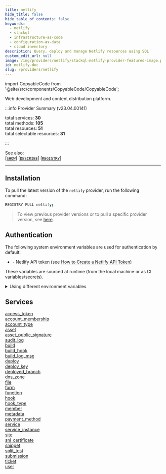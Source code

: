 ```yaml
---
title: netlify
hide_title: false
hide_table_of_contents: false
keywords:
  - netlify
  - stackql
  - infrastructure-as-code
  - configuration-as-data
  - cloud inventory
description: Query, deploy and manage Netlify resources using SQL
custom_edit_url: null
image: /img/providers/netlify/stackql-netlify-provider-featured-image.png
id: netlify-doc
slug: /providers/netlify
---
```


import CopyableCode from '@site/src/components/CopyableCode/CopyableCode';

Web development and content distribution platform.  
    
:::info Provider Summary (v23.04.00141)

<div class="row">
<div class="providerDocColumn">
<span>total services:&nbsp;<b>30</b></span><br />
<span>total methods:&nbsp;<b>105</b></span><br />
</div>
<div class="providerDocColumn">
<span>total resources:&nbsp;<b>51</b></span><br />
<span>total selectable resources:&nbsp;<b>31</b></span><br />
</div>
</div>

:::

See also:   
[[` SHOW `]](https://stackql.io/docs/language-spec/show) [[` DESCRIBE `]](https://stackql.io/docs/language-spec/describe)  [[` REGISTRY `]](https://stackql.io/docs/language-spec/registry)
* * * 

## Installation

To pull the latest version of the `netlify` provider, run the following command:  

```bash
REGISTRY PULL netlify;
```
> To view previous provider versions or to pull a specific provider version, see [here](https://stackql.io/docs/language-spec/registry).  

## Authentication

The following system environment variables are used for authentication by default:  

- <CopyableCode code="NETLIFY_AUTH_TOKEN" /> - Netlify API token (see [How to Create a Netlify API Token](https://docs.netlify.com/api/get-started/#authentication))
  
These variables are sourced at runtime (from the local machine or as CI variables/secrets).  

<details>

<summary>Using different environment variables</summary>

To use different environment variables (instead of the defaults), use the `--auth` flag of the `stackql` program.  For example:  

```bash

AUTH='{ "netlify": { "type": "bearer",  "credentialsenvvar": "YOUR_NETLIFY_AUTH_TOKEN_VAR" }}'
stackql shell --auth="${AUTH}"

```
or using PowerShell:  

```powershell

$Auth = "{ 'netlify': { 'type': 'bearer',  'credentialsenvvar': 'YOUR_NETLIFY_AUTH_TOKEN_VAR' }}"
stackql.exe shell --auth=$Auth

```
</details>

## Services
<div class="row">
<div class="providerDocColumn">
<a href="/providers/netlify/access_token/">access_token</a><br />
<a href="/providers/netlify/account_membership/">account_membership</a><br />
<a href="/providers/netlify/account_type/">account_type</a><br />
<a href="/providers/netlify/asset/">asset</a><br />
<a href="/providers/netlify/asset_public_signature/">asset_public_signature</a><br />
<a href="/providers/netlify/audit_log/">audit_log</a><br />
<a href="/providers/netlify/build/">build</a><br />
<a href="/providers/netlify/build_hook/">build_hook</a><br />
<a href="/providers/netlify/build_log_msg/">build_log_msg</a><br />
<a href="/providers/netlify/deploy/">deploy</a><br />
<a href="/providers/netlify/deploy_key/">deploy_key</a><br />
<a href="/providers/netlify/deployed_branch/">deployed_branch</a><br />
<a href="/providers/netlify/dns_zone/">dns_zone</a><br />
<a href="/providers/netlify/file/">file</a><br />
<a href="/providers/netlify/form/">form</a><br />
</div>
<div class="providerDocColumn">
<a href="/providers/netlify/function/">function</a><br />
<a href="/providers/netlify/hook/">hook</a><br />
<a href="/providers/netlify/hook_type/">hook_type</a><br />
<a href="/providers/netlify/member/">member</a><br />
<a href="/providers/netlify/metadata/">metadata</a><br />
<a href="/providers/netlify/payment_method/">payment_method</a><br />
<a href="/providers/netlify/service/">service</a><br />
<a href="/providers/netlify/service_instance/">service_instance</a><br />
<a href="/providers/netlify/site/">site</a><br />
<a href="/providers/netlify/sni_certificate/">sni_certificate</a><br />
<a href="/providers/netlify/snippet/">snippet</a><br />
<a href="/providers/netlify/split_test/">split_test</a><br />
<a href="/providers/netlify/submission/">submission</a><br />
<a href="/providers/netlify/ticket/">ticket</a><br />
<a href="/providers/netlify/user/">user</a><br />
</div>
</div>

